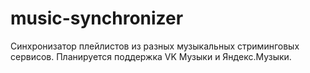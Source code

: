# music-synchronizer
Синхронизатор плейлистов из разных музыкальных стриминговых сервисов.
Планируется поддержка VK Музыки и Яндекс.Музыки.
